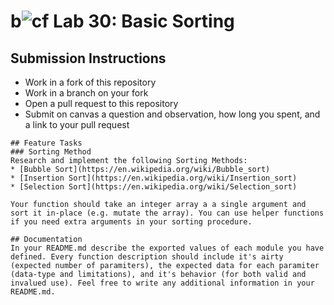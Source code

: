 b![cf](https://i.imgur.com/7v5ASc8.png) Lab 30: Basic Sorting
======

## Submission Instructions
* Work in a fork of this repository
* Work in a branch on your fork
* Open a pull request to this repository
* Submit on canvas a question and observation, how long you spent, and a link to your pull request
~~~~
## Feature Tasks  
### Sorting Method
Research and implement the following Sorting Methods:
* [Bubble Sort](https://en.wikipedia.org/wiki/Bubble_sort)
* [Insertion Sort](https://en.wikipedia.org/wiki/Insertion_sort)
* [Selection Sort](https://en.wikipedia.org/wiki/Selection_sort)

Your function should take an integer array a a single argument and sort it in-place (e.g. mutate the array). You can use helper functions if you need extra arguments in your sorting procedure.

## Documentation
In your README.md describe the exported values of each module you have defined. Every function description should include it's airty (expected number of paramiters), the expected data for each paramiter (data-type and limitations), and it's behavior (for both valid and invalued use). Feel free to write any additional information in your README.md.
